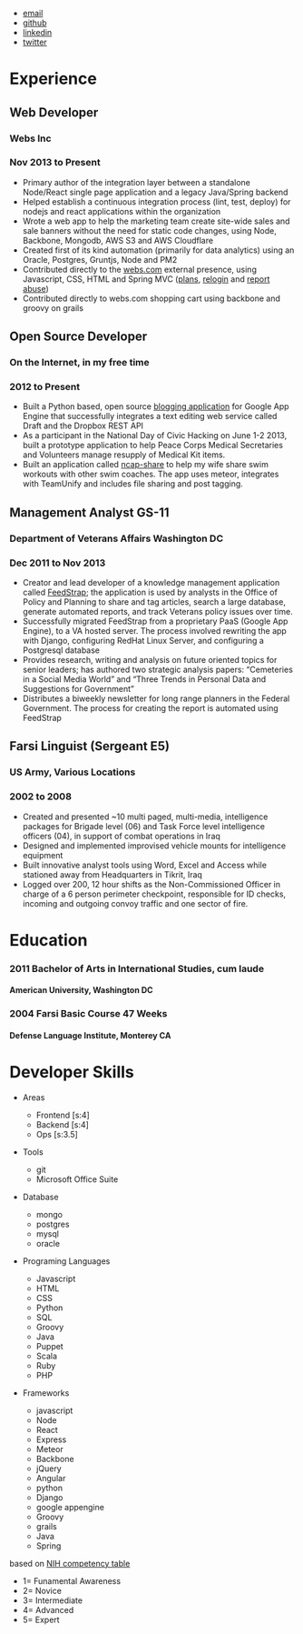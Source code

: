 *   [email](mailto:matthew.c.halbe@gmail.com)
*   [github](https://github.com/eblahm)
*   [linkedin](https://www.linkedin.com/pub/matthew-halbe/2b/a37/911)
*   [twitter](https://twitter.com/_yonant)

# Experience
## Web Developer
### Webs Inc
### Nov 2013 to Present
*   Primary author of the integration layer between a standalone Node/React single page application and a legacy Java/Spring backend
*   Helped establish a continuous integration process (lint, test, deploy) for nodejs and react applications within the organization
*   Wrote a web app to help the marketing team create site-wide sales and sale banners without the need for static code changes, using Node, Backbone, Mongodb, AWS S3 and AWS Cloudflare
*   Created first of its kind automation (primarily for data analytics) using an Oracle, Postgres, Gruntjs, Node and PM2
*   Contributed directly to the [webs.com](http://www.webs.com) external presence, using Javascript, CSS, HTML and Spring MVC ([plans](http://web.archive.org/web/20140913164143/http://www.webs.com/plans), [relogin](http://web.archive.org/web/20140911033259/http://www.webs.com/s/login/relogin) and [report abuse](http://web.archive.org/web/20140913164711/http://www.webs.com/report-abuse))
*   Contributed directly to webs.com shopping cart using backbone and groovy on grails

## Open Source Developer
### On the Internet, in my free time
### 2012 to Present
*   Built a Python based, open source [blogging application](https://github.com/eblahm/eblahg) for Google App Engine that successfully integrates a text editing web service called Draft and the Dropbox REST API
*   As a participant in the National Day of Civic Hacking on June 1-2 2013, built a prototype application to help Peace Corps Medical Secretaries and Volunteers manage resupply of Medical Kit items.
*   Built an application called [ncap-share](https://github.com/eblahm/ncap-share) to help my wife share swim workouts with other swim coaches. The app uses meteor, integrates with TeamUnify and includes file sharing and post tagging.


## Management Analyst GS-11
### Department of Veterans Affairs Washington DC
### Dec 2011 to Nov 2013
*   Creator and lead developer of a knowledge management application called [FeedStrap](http://feedstrap.vacloud.us/); the application is used by analysts in the Office of Policy and Planning to share and tag articles, search a large database, generate automated reports, and track Veterans policy issues over time.
*   Successfully migrated FeedStrap from a proprietary PaaS (Google App Engine), to a VA hosted server. The process involved rewriting the app with Django, configuring RedHat Linux Server, and configuring a Postgresql database
*   Provides research, writing and analysis on future oriented topics for senior leaders; has authored two strategic analysis papers: “Cemeteries in a Social Media World” and “Three Trends in Personal Data and Suggestions for Government”
*   Distributes a biweekly newsletter for long range planners in the Federal Government. The process for creating the report is automated using FeedStrap

## Farsi Linguist (Sergeant E5)
### US Army, Various Locations
### 2002 to 2008
*   Created and presented ~10 multi paged, multi-media, intelligence packages for Brigade level (06) and Task Force level intelligence officers (04), in support of combat operations in Iraq
*   Designed and implemented improvised vehicle mounts for intelligence equipment
*   Built innovative analyst tools using Word, Excel and Access while stationed away from Headquarters in Tikrit, Iraq
*   Logged over 200, 12 hour shifts as the Non-Commissioned Officer in charge of a 6 person perimeter checkpoint, responsible for ID checks, incoming and outgoing convoy traffic and one sector of fire.

# Education

### 2011 Bachelor of Arts in International Studies, cum laude
#### American University, Washington DC
### 2004 Farsi Basic Course 47 Weeks
#### Defense Language Institute, Monterey CA

# Developer Skills
* Areas
    * Frontend [s:4]
    * Backend [s:4]
    * Ops [s:3.5]

* Tools
    * git
    * Microsoft Office Suite

* Database
    * mongo
    * postgres
    * mysql
    * oracle

* Programing Languages
    * Javascript
    * HTML
    * CSS
    * Python
    * SQL
    * Groovy
    * Java
    * Puppet
    * Scala
    * Ruby
    * PHP

* Frameworks
    * javascript
    * Node
    * React
    * Express
    * Meteor
    * Backbone
    * jQuery
    * Angular
    * python
    * Django
    * google appengine
    * Groovy
    * grails
    * Java
    * Spring

based on [NIH competency table](http://hr.od.nih.gov/workingatnih/competencies/proficiencyscale.htm)

*   1= Funamental Awareness
*   2= Novice
*   3= Intermediate
*   4= Advanced
*   5= Expert
